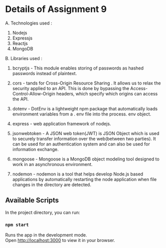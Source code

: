 # Details of Assignment 9

A. Technologies used : 
1. Nodejs
2. Expressjs
3. Reactjs
4. MongoDB

B. Libraries used :
1. bcryptjs - This module enables storing of passwords as hashed passwords instead of plaintext.

2. cors - tands for Cross-Origin Resource Sharing . It allows us to relax the security applied to an API. This is done by bypassing the Access-Control-Allow-Origin headers, which specify which origins can access the API.

3. dotenv - DotEnv is a lightweight npm package that automatically loads environment variables from a . env file into the process. env object.

4. express - web application framework of nodejs.

5. jsonwebtoken - A JSON web token(JWT) is JSON Object which is used to securely transfer information over the web(between two parties). It can be used for an authentication system and can also be used for information exchange.

6. mongoose - Mongoose is a MongoDB object modeling tool designed to work in an asynchronous environment.

7. nodemon - nodemon is a tool that helps develop Node.js based applications by automatically restarting the node application when file changes in the directory are detected.


## Available Scripts

In the project directory, you can run:

### `npm start`

Runs the app in the development mode.\
Open [http://localhost:3000](http://localhost:3000) to view it in your browser.
